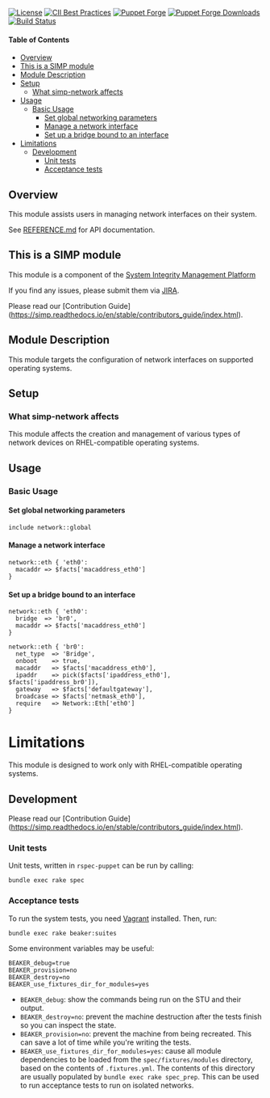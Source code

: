 [![License](https://img.shields.io/:license-apache-blue.svg)](http://www.apache.org/licenses/LICENSE-2.0.html)
[![CII Best Practices](https://bestpractices.coreinfrastructure.org/projects/73/badge)](https://bestpractices.coreinfrastructure.org/projects/73)
[![Puppet Forge](https://img.shields.io/puppetforge/v/simp/network.svg)](https://forge.puppetlabs.com/simp/network)
[![Puppet Forge Downloads](https://img.shields.io/puppetforge/dt/simp/network.svg)](https://forge.puppetlabs.com/simp/network)
[![Build Status](https://travis-ci.org/simp/pupmod-simp-network.svg)](https://travis-ci.org/simp/pupmod-simp-network)

#### Table of Contents

<!-- vim-markdown-toc GFM -->

  * [Overview](#overview)
  * [This is a SIMP module](#this-is-a-simp-module)
  * [Module Description](#module-description)
  * [Setup](#setup)
    * [What simp-network affects](#what-simp-network-affects)
  * [Usage](#usage)
    * [Basic Usage](#basic-usage)
      * [Set global networking parameters](#set-global-networking-parameters)
      * [Manage a network interface](#manage-a-network-interface)
      * [Set up a bridge bound to an interface](#set-up-a-bridge-bound-to-an-interface)
* [Limitations](#limitations)
  * [Development](#development)
    * [Unit tests](#unit-tests)
    * [Acceptance tests](#acceptance-tests)

<!-- vim-markdown-toc -->

## Overview

This module assists users in managing network interfaces on their system.

See [REFERENCE.md](./REFERENCE.md) for API documentation.

## This is a SIMP module

This module is a component of the [System Integrity Management Platform](https://simp-project.com)

If you find any issues, please submit them via [JIRA](https://simp-project.atlassian.net/).

Please read our [Contribution Guide] (https://simp.readthedocs.io/en/stable/contributors_guide/index.html).

## Module Description

This module targets the configuration of network interfaces on supported
operating systems.

## Setup

### What simp-network affects

This module affects the creation and management of various types of network
devices on RHEL-compatible operating systems.

## Usage

### Basic Usage

#### Set global networking parameters

```
include network::global
```

#### Manage a network interface

```
network::eth { 'eth0':
  macaddr => $facts['macaddress_eth0']
}
```

#### Set up a bridge bound to an interface

```
network::eth { 'eth0':
  bridge  => 'br0',
  macaddr => $facts['macaddress_eth0']
}

network::eth { 'br0':
  net_type  => 'Bridge',
  onboot    => true,
  macaddr   => $facts['macaddress_eth0'],
  ipaddr    => pick($facts['ipaddress_eth0'], $facts['ipaddress_br0']),
  gateway   => $facts['defaultgateway'],
  broadcase => $facts['netmask_eth0'],
  require   => Network::Eth['eth0']
}
```

# Limitations

This module is designed to work only with RHEL-compatible operating systems.

## Development

Please read our [Contribution Guide] (https://simp.readthedocs.io/en/stable/contributors_guide/index.html).

### Unit tests

Unit tests, written in ``rspec-puppet`` can be run by calling:

```shell
bundle exec rake spec
```

### Acceptance tests

To run the system tests, you need [Vagrant](https://www.vagrantup.com/) installed. Then, run:

```shell
bundle exec rake beaker:suites
```

Some environment variables may be useful:

```shell
BEAKER_debug=true
BEAKER_provision=no
BEAKER_destroy=no
BEAKER_use_fixtures_dir_for_modules=yes
```

* `BEAKER_debug`: show the commands being run on the STU and their output.
* `BEAKER_destroy=no`: prevent the machine destruction after the tests finish so you can inspect the state.
* `BEAKER_provision=no`: prevent the machine from being recreated. This can save a lot of time while you're writing the tests.
* `BEAKER_use_fixtures_dir_for_modules=yes`: cause all module dependencies to be loaded from the `spec/fixtures/modules` directory, based on the contents of `.fixtures.yml`.  The contents of this directory are usually populated by `bundle exec rake spec_prep`.  This can be used to run acceptance tests to run on isolated networks.
